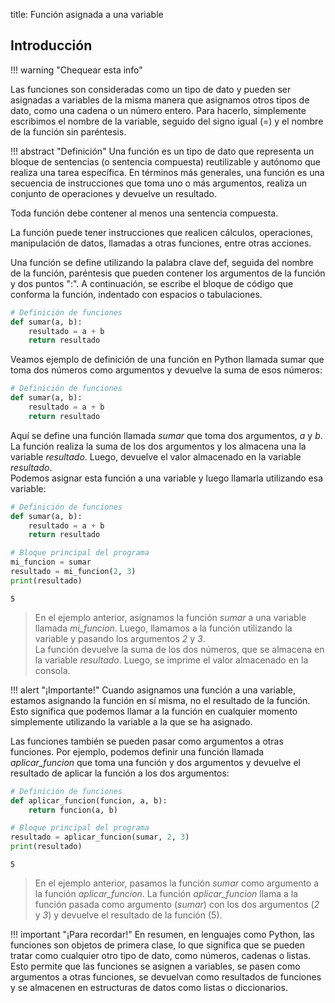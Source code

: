 title: Función asignada a una variable

## Introducción

!!! warning "Chequear esta info"

Las funciones son consideradas como un tipo de dato y pueden ser asignadas a variables de la misma manera que asignamos otros tipos de dato, como una cadena o un número entero. Para hacerlo, simplemente escribimos el nombre de la variable, seguido del signo igual (=) y el nombre de la función sin paréntesis.

!!! abstract "Definición"
    Una función es un tipo de dato que representa un bloque de sentencias (o sentencia compuesta) reutilizable y autónomo que realiza una tarea específica. En términos más generales, una función es una secuencia de instrucciones que toma uno o más argumentos, realiza un conjunto de operaciones y devuelve un resultado.

Toda función debe contener al menos una sentencia compuesta.

La función puede tener instrucciones que realicen cálculos, operaciones, manipulación de datos, llamadas a otras funciones, entre otras acciones.

Una función se define utilizando la palabra clave def, seguida del nombre de la función, paréntesis que pueden contener los argumentos de la función y dos puntos ":". A continuación, se escribe el bloque de código que conforma la función, indentado con espacios o tabulaciones.

``` py title="Python
# Definición de funciones
def sumar(a, b):
    resultado = a + b
    return resultado
```

Veamos ejemplo de definición de una función en Python llamada sumar que toma dos números como argumentos y devuelve la suma de esos números:

``` py title="Python"
# Definición de funciones
def sumar(a, b):
    resultado = a + b
    return resultado
```

Aquí se define una función llamada _sumar_ que toma dos argumentos, _a_ y _b_. La función realiza la suma de los dos argumentos y los almacena una la variable _resultado_. Luego, devuelve el valor almacenado en la variable _resultado_.  
Podemos asignar esta función a una variable y luego llamarla utilizando esa variable:

``` py title="Python"
# Definición de funciones
def sumar(a, b):
    resultado = a + b
    return resultado

# Bloque principal del programa
mi_funcion = sumar
resultado = mi_funcion(2, 3)
print(resultado)
```

``` title="Terminal (Entrada/Salida)"
5
```

> En el ejemplo anterior, asignamos la función _sumar_ a una variable llamada _mi_funcion_. Luego, llamamos a la función utilizando la variable y pasando los argumentos _2_ y _3_.  
> La función devuelve la suma de los dos números, que se almacena en la variable _resultado_.
> Luego, se imprime el valor almacenado en la consola.

!!! alert "¡Importante!"
    Cuando asignamos una función a una variable, estamos asignando la función en sí misma, no el resultado de la función. Esto significa que podemos llamar a la función en cualquier momento simplemente utilizando la variable a la que se ha asignado.

Las funciones también se pueden pasar como argumentos a otras funciones. Por ejemplo, podemos definir una función llamada _aplicar_funcion_ que toma una función y dos argumentos y devuelve el resultado de aplicar la función a los dos argumentos:

``` py title="Python
# Definición de funciones
def aplicar_funcion(funcion, a, b):
    return funcion(a, b)

# Bloque principal del programa
resultado = aplicar_funcion(sumar, 2, 3)
print(resultado)
```

``` title="Terminal (Entrada/Salida)"
5
```

> En el ejemplo anterior, pasamos la función _sumar_ como argumento a la función _aplicar_funcion_. La función _aplicar_funcion_ llama a la función pasada como argumento (_sumar_) con los dos argumentos (_2_ y _3_) y devuelve el resultado de la función (5).

!!! important "¡Para recordar!"
    En resumen, en lenguajes como Python, las funciones son objetos de primera clase, lo que significa que se pueden tratar como cualquier otro tipo de dato, como números, cadenas o listas.  
    Esto permite que las funciones se asignen a variables, se pasen como argumentos a otras funciones, se devuelvan como resultados de funciones y se almacenen en estructuras de datos como listas o diccionarios.


